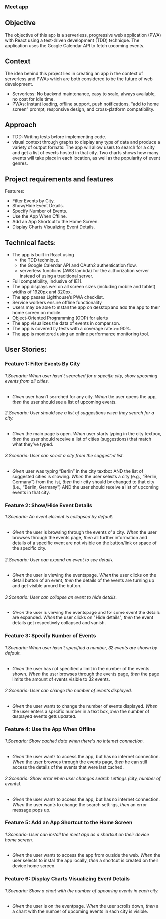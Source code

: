 ### Meet app

## Objective

The objective of this app is a serverless, progressive web application (PWA) with React using a
test-driven development (TDD) technique. The application uses the Google
Calendar API to fetch upcoming events.

## Context

The idea behind this project lies in creating an app in the context of serverless and PWAs which are both considered to
be the future of web development.

- Serverless: No backend maintenance, easy to scale, always available, no cost for idle time.
- PWAs: Instant loading, offline support, push notifications, “add to home screen” prompt,
  responsive design, and cross-platform compatibility.

## Approach

- TDD: Writing tests before implementing code.
- visual context through graphs to display any type of data and produce a variety of output formats:
  The app will allow users to search for a city and get a list of events hosted in that city. Two charts shows how many events will take place in each location, as well as the popularity of event genres.

## Project requirements and features

Features:

- Filter Events by City.
- Show/Hide Event Details.
- Specify Number of Events.
- Use the App When Offline.
- Add an App Shortcut to the Home Screen.
- Display Charts Visualizing Event Details.

## Technical facts:

- The app is built in React using
  - the TDD technique.
  - the Google Calendar API and OAuth2 authentication flow.
  - serverless functions (AWS lambda) for the authorization server instead of using a traditional server.
- Full compatibility, inclusive of IE11.
- The app displays well on all screen sizes (including mobile and tablet) widths of 1920px and 320px.
- The app passes Lighthouse’s PWA checklist.
- Service workers ensure offline functionality
- Users may be able to install the app on desktop and add the app to their home screen on
  mobile.
- Object-Oriented Programming (OOP) for alerts
- The app visualizes the data of events in comparison.
- The app is covered by tests with a coverage rate >= 90%.
- The app is monitored using an online performance monitoring tool.

## User Stories:

### Feature 1: Filter Events By City

###### 1.Scenario: When user hasn’t searched for a specific city, show upcoming events from all cities.

- _Given_ user hasn’t searched for any city. _When_ the user opens the app, _then_ the user should see a list of upcoming events.

###### 2.Scenario: User should see a list of suggestions when they search for a city.

- _Given_ the main page is open. _When_ user starts typing in the city textbox, _then_ the user should receive a list of cities (suggestions) that match what they’ve typed.

###### 3.Scenario: User can select a city from the suggested list.

- _Given_ user was typing “Berlin” in the city textbox AND the list of suggested cities is showing. _When_ the user selects a city (e.g., “Berlin, Germany”) from the list, _then_ their city should be changed to that city (i.e., “Berlin, Germany”) AND the user should receive a list of upcoming events in that city.

### Feature 2: Show/Hide Event Details

###### 1.Scenario: An event element is collapsed by default.

- _Given_ the user is browsing through the events of a city. _When_ the user browses through the events page, _then_ all further information and details of a specific event are not visible on the button/link or space of the specific city.

###### 2.Scenario: User can expand an event to see details.

- _Given_ the user is viewing the eventspage. _When_ the user clicks on the detail button of an event, _then_ the details of the events are turning up and get visible around the button.

###### 3.Scenario: User can collapse an event to hide details.

- _Given_ the user is viewing the eventspage and for some event the details are expanded. _When_ the user clicks on "Hide details", _then_ the event details get respectively collapsed and vanish.

### Feature 3: Specify Number of Events

###### 1.Scenario: When user hasn't specified a number, 32 events are shown by default.

- _Given_ the user has not specified a limit in the number of the events shown. _When_ the user browses through the events page, _then_ the page limits the amount of events visible to 32 events.

###### 2.Scenario: User can change the number of events displayed.

- _Given_ the user wants to change the number of events displayed. _When_ the user enters a specific number in a text box, _then_ the number of displayed events gets updated.

### Feature 4: Use the App When Offline

###### 1.Scenario: Show cached data when there's no internet connection.

- _Given_ the user wants to access the app, but has no internet connection. _When_ the user browses through the events page, _then_ he can still access the details of the events that were last cached.

###### 2.Scenario: Show error when user changes search settings (city, number of events).

- _Given_ the user wants to access the app, but has no internet connection. _When_ the user wants to change the search settings, _then_ an error message pops up.

### Feature 5: Add an App Shortcut to the Home Screen

###### 1.Scenario: User can install the meet app as a shortcut on their device home screen.

- _Given_ the user wants to access the app from outside the web. _When_ the user selects to install the app locally, _then_ a shortcut is created on their device home screen.

### Feature 6: Display Charts Visualizing Event Details

###### 1.Scenario: Show a chart with the number of upcoming events in each city.

- _Given_ the user is on the eventpage. _When_ the user scrolls down, _then_ a a chart with the number of upcoming events in each city is visible.
